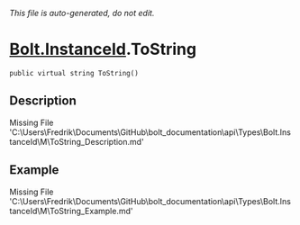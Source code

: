 *This file is auto-generated, do not edit.*

# [Bolt.InstanceId](Types/Bolt.InstanceId.md).ToString
`public virtual string ToString()`
## Description
Missing File 'C:\Users\Fredrik\Documents\GitHub\bolt_documentation\api\Types\Bolt.InstanceId\M\ToString_Description.md'
## Example
Missing File 'C:\Users\Fredrik\Documents\GitHub\bolt_documentation\api\Types\Bolt.InstanceId\M\ToString_Example.md'
